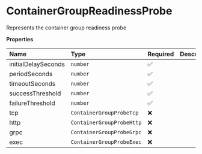 # ContainerGroupReadinessProbe

Represents the container group readiness probe

**Properties**

| Name                | Type                      | Required | Description |
| :------------------ | :------------------------ | :------- | :---------- |
| initialDelaySeconds | `number`                  | ✅       |             |
| periodSeconds       | `number`                  | ✅       |             |
| timeoutSeconds      | `number`                  | ✅       |             |
| successThreshold    | `number`                  | ✅       |             |
| failureThreshold    | `number`                  | ✅       |             |
| tcp                 | `ContainerGroupProbeTcp`  | ❌       |             |
| http                | `ContainerGroupProbeHttp` | ❌       |             |
| grpc                | `ContainerGroupProbeGrpc` | ❌       |             |
| exec                | `ContainerGroupProbeExec` | ❌       |             |

